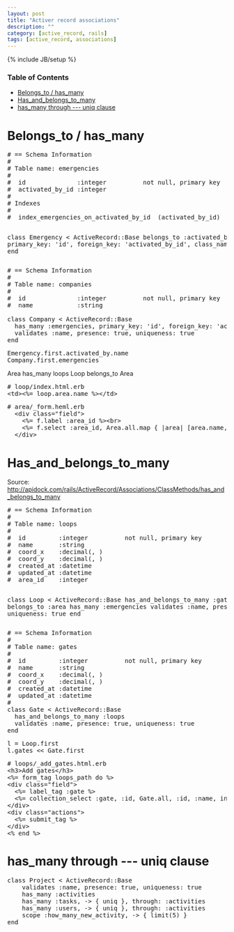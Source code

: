 ```yaml
---
layout: post
title: "Activer record associations"
description: ""
category: [active_record, rails] 
tags: [active_record, associations]
---
```

{% include JB/setup %}

<!-- TOC START -->
<div id="dw__toc">
<h3 class="toggle">Table of Contents</h3>
<div>

<ul class="toc">
<li class="level1"><div class="li"><a href="#belongs_to_has_many">Belongs_to / has_many</a></div></li>
<li class="level1"><div class="li"><a href="#has_and_belongs_to_many">Has_and_belongs_to_many</a></div></li>
<li class="level1"><div class="li"><a href="#has_many_through_---_uniq_clause">has_many through ---  uniq clause</a></div></li>
</ul>
</div>
</div>
<!-- TOC END -->

<h1 class="sectionedit1" id="belongs_to_has_many">Belongs_to / has_many</h1>
<div class="level1">
<pre class="code"># == Schema Information
#
# Table name: emergencies
#
#  id              :integer          not null, primary key
#  activated_by_id :integer
#
# Indexes
#
#  index_emergencies_on_activated_by_id  (activated_by_id)

class Emergency &lt; ActiveRecord::Base
  belongs_to :activated_by, primary_key: &#039;id&#039;, foreign_key: &#039;activated_by_id&#039;, class_name: &#039;Company&#039;
end</pre>
<pre class="code"># == Schema Information
#
# Table name: companies
#
#  id              :integer          not null, primary key
#  name            :string

class Company &lt; ActiveRecord::Base
  has_many :emergencies, primary_key: &#039;id&#039;, foreign_key: &#039;activated_by_id&#039;, class_name: &#039;Emergency&#039;
  validates :name, presence: true, uniqueness: true
end</pre>
<pre class="code">Emergency.first.activated_by.name
Company.first.emergencies</pre>

<p>
Area has_many loops
Loop belongs_to Area
</p>
<pre class="code"># loop/index.html.erb
&lt;td&gt;&lt;%= loop.area.name %&gt;&lt;/td&gt;</pre>
<pre class="code"># area/_form.heml.erb
  &lt;div class=&quot;field&quot;&gt;
    &lt;%= f.label :area_id %&gt;&lt;br&gt;
    &lt;%= f.select :area_id, Area.all.map { |area| [area.name, area.id] }, include_blank: true %&gt;
  &lt;/div&gt;</pre>

</div>

<h1 class="sectionedit2" id="has_and_belongs_to_many">Has_and_belongs_to_many</h1>
<div class="level1">

<p>
Source: <a href="http://apidock.com/rails/ActiveRecord/Associations/ClassMethods/has_and_belongs_to_many" class="urlextern" title="http://apidock.com/rails/ActiveRecord/Associations/ClassMethods/has_and_belongs_to_many"  rel="nofollow">http://apidock.com/rails/ActiveRecord/Associations/ClassMethods/has_and_belongs_to_many</a>
</p>
<pre class="code"># == Schema Information
#
# Table name: loops
#
#  id         :integer          not null, primary key
#  name       :string
#  coord_x    :decimal(, )
#  coord_y    :decimal(, )
#  created_at :datetime
#  updated_at :datetime
#  area_id    :integer

class Loop &lt; ActiveRecord::Base
  has_and_belongs_to_many :gates
  belongs_to :area
  has_many :emergencies
  validates :name, presence: true, uniqueness: true
end</pre>
<pre class="code"># == Schema Information
#
# Table name: gates
#
#  id         :integer          not null, primary key
#  name       :string
#  coord_x    :decimal(, )
#  coord_y    :decimal(, )
#  created_at :datetime
#  updated_at :datetime
#
class Gate &lt; ActiveRecord::Base
  has_and_belongs_to_many :loops
  validates :name, presence: true, uniqueness: true
end</pre>
<pre class="code">l = Loop.first
l.gates &lt;&lt; Gate.first</pre>
<pre class="code"># loops/_add_gates.html.erb
&lt;h3&gt;Add gates&lt;/h3&gt;
&lt;%= form_tag loops_path do %&gt;
&lt;div class=&quot;field&quot;&gt;
  &lt;%= label_tag :gate %&gt;
  &lt;%= collection_select :gate, :id, Gate.all, :id, :name, include_blank: true %&gt;
&lt;/div&gt;
&lt;div class=&quot;actions&quot;&gt;
  &lt;%= submit_tag %&gt;
&lt;/div&gt;
&lt;% end %&gt;</pre>

</div>

<h1 class="sectionedit3" id="has_many_through_---_uniq_clause">has_many through ---  uniq clause</h1>
<div class="level1">
<pre class="code">class Project &lt; ActiveRecord::Base
    validates :name, presence: true, uniqueness: true
    has_many :activities
    has_many :tasks, -&gt; { uniq }, through: :activities
    has_many :users, -&gt; { uniq }, through: :activities
    scope :how_many_new_activity, -&gt; { limit(5) }
end</pre>

</div>